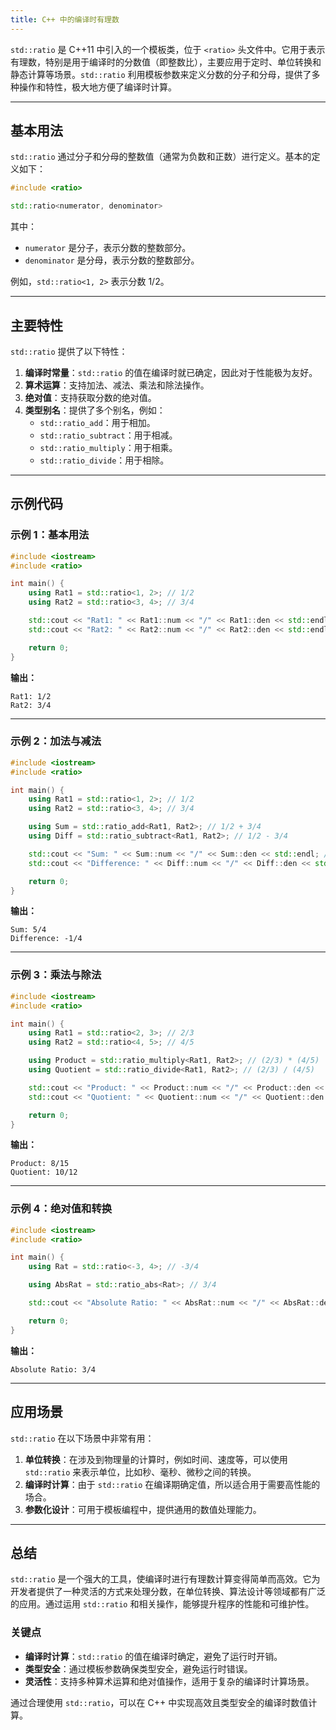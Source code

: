 ```yaml
---
title: C++ 中的编译时有理数
---
```


`std::ratio` 是 C++11 中引入的一个模板类，位于 `<ratio>` 头文件中。它用于表示有理数，特别是用于编译时的分数值（即整数比），主要应用于定时、单位转换和静态计算等场景。`std::ratio` 利用模板参数来定义分数的分子和分母，提供了多种操作和特性，极大地方便了编译时计算。

---

## 基本用法

`std::ratio` 通过分子和分母的整数值（通常为负数和正数）进行定义。基本的定义如下：

```cpp
#include <ratio>

std::ratio<numerator, denominator>
```

其中：

- `numerator` 是分子，表示分数的整数部分。
- `denominator` 是分母，表示分数的整数部分。

例如，`std::ratio<1, 2>` 表示分数 1/2。

---

## 主要特性

`std::ratio` 提供了以下特性：

1. **编译时常量**：`std::ratio` 的值在编译时就已确定，因此对于性能极为友好。
2. **算术运算**：支持加法、减法、乘法和除法操作。
3. **绝对值**：支持获取分数的绝对值。
4. **类型别名**：提供了多个别名，例如：
   - `std::ratio_add`：用于相加。
   - `std::ratio_subtract`：用于相减。
   - `std::ratio_multiply`：用于相乘。
   - `std::ratio_divide`：用于相除。

---

## 示例代码

### 示例 1：基本用法

```cpp
#include <iostream>
#include <ratio>

int main() {
    using Rat1 = std::ratio<1, 2>; // 1/2
    using Rat2 = std::ratio<3, 4>; // 3/4

    std::cout << "Rat1: " << Rat1::num << "/" << Rat1::den << std::endl; // 输出：1/2
    std::cout << "Rat2: " << Rat2::num << "/" << Rat2::den << std::endl; // 输出：3/4

    return 0;
}
```

**输出：**

```
Rat1: 1/2
Rat2: 3/4
```

---

### 示例 2：加法与减法

```cpp
#include <iostream>
#include <ratio>

int main() {
    using Rat1 = std::ratio<1, 2>; // 1/2
    using Rat2 = std::ratio<3, 4>; // 3/4

    using Sum = std::ratio_add<Rat1, Rat2>; // 1/2 + 3/4
    using Diff = std::ratio_subtract<Rat1, Rat2>; // 1/2 - 3/4

    std::cout << "Sum: " << Sum::num << "/" << Sum::den << std::endl; // 输出：5/4
    std::cout << "Difference: " << Diff::num << "/" << Diff::den << std::endl; // 输出：-1/4

    return 0;
}
```

**输出：**

```
Sum: 5/4
Difference: -1/4
```

---

### 示例 3：乘法与除法

```cpp
#include <iostream>
#include <ratio>

int main() {
    using Rat1 = std::ratio<2, 3>; // 2/3
    using Rat2 = std::ratio<4, 5>; // 4/5

    using Product = std::ratio_multiply<Rat1, Rat2>; // (2/3) * (4/5)
    using Quotient = std::ratio_divide<Rat1, Rat2>; // (2/3) / (4/5)

    std::cout << "Product: " << Product::num << "/" << Product::den << std::endl; // 输出：8/15
    std::cout << "Quotient: " << Quotient::num << "/" << Quotient::den << std::endl; // 输出：10/12

    return 0;
}
```

**输出：**

```
Product: 8/15
Quotient: 10/12
```

---

### 示例 4：绝对值和转换

```cpp
#include <iostream>
#include <ratio>

int main() {
    using Rat = std::ratio<-3, 4>; // -3/4

    using AbsRat = std::ratio_abs<Rat>; // 3/4

    std::cout << "Absolute Ratio: " << AbsRat::num << "/" << AbsRat::den << std::endl; // 输出：3/4

    return 0;
}
```

**输出：**

```
Absolute Ratio: 3/4
```

---

## 应用场景

`std::ratio` 在以下场景中非常有用：

1. **单位转换**：在涉及到物理量的计算时，例如时间、速度等，可以使用 `std::ratio` 来表示单位，比如秒、毫秒、微秒之间的转换。
2. **编译时计算**：由于 `std::ratio` 在编译期确定值，所以适合用于需要高性能的场合。
3. **参数化设计**：可用于模板编程中，提供通用的数值处理能力。

---

## 总结

`std::ratio` 是一个强大的工具，使编译时进行有理数计算变得简单而高效。它为开发者提供了一种灵活的方式来处理分数，在单位转换、算法设计等领域都有广泛的应用。通过运用 `std::ratio` 和相关操作，能够提升程序的性能和可维护性。

### 关键点

- **编译时计算**：`std::ratio` 的值在编译时确定，避免了运行时开销。
- **类型安全**：通过模板参数确保类型安全，避免运行时错误。
- **灵活性**：支持多种算术运算和绝对值操作，适用于复杂的编译时计算场景。

通过合理使用 `std::ratio`，可以在 C++ 中实现高效且类型安全的编译时数值计算。
